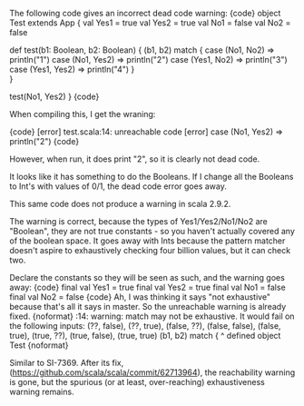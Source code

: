 The following code gives an incorrect dead code warning:
{code}
object Test extends App {
  val Yes1 = true
  val Yes2 = true
  val No1 = false
  val No2 = false

  def test(b1: Boolean, b2: Boolean) {
    (b1, b2) match {
      case (No1, No2) => println("1")
      case (No1, Yes2) => println("2")
      case (Yes1, No2) => println("3")
      case (Yes1, Yes2) => println("4")
    }   
  }

  test(No1, Yes2)
}
{code}

When compiling this, I get the wraning:

{code}
[error] test.scala:14: unreachable code
[error]       case (No1, Yes2) => println("2")
{code}

However, when run, it does print "2", so it is clearly not dead code.

It looks like it has something to do the Booleans. If I change all the Booleans to Int's with values of 0/1, the dead code error goes away.

This same code does not produce a warning in scala 2.9.2.

The warning is correct, because the types of Yes1/Yes2/No1/No2 are "Boolean", they are not true constants - so you haven't actually covered any of the boolean space. It goes away with Ints because the pattern matcher doesn't aspire to exhaustively checking four billion values, but it can check two.

Declare the constants so they will be seen as such, and the warning goes away:
{code}
final val Yes1 = true
final val Yes2 = true
final val No1 = false
final val No2 = false
{code}
Ah, I was thinking it says "not exhaustive" because that's all it says in master. So the unreachable warning is already fixed.
{noformat}
<console>:14: warning: match may not be exhaustive.
It would fail on the following inputs: (??, false), (??, true), (false, ??), (false, false), (false, true), (true, ??), (true, false), (true, true)
           (b1, b2) match {
           ^
defined object Test
{noformat}

Similar to SI-7369. After its fix, (https://github.com/scala/scala/commit/62713964), the reachability warning is gone, but the spurious (or at least, over-reaching) exhaustiveness warning remains.
